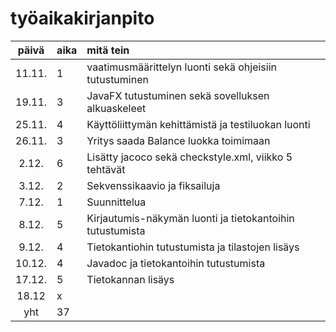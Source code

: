# työaikakirjanpito

| päivä | aika | mitä tein  |
| :----:|:-----| :-----|
| 11.11. | 1    | vaatimusmäärittelyn luonti sekä ohjeisiin tutustuminen |
| 19.11. | 3    | JavaFX tutustuminen sekä sovelluksen alkuaskeleet |
| 25.11. | 4 | Käyttöliittymän kehittämistä ja testiluokan luonti |
| 26.11. | 3 | Yritys saada Balance luokka toimimaan |
| 2.12. | 6 | Lisätty jacoco sekä checkstyle.xml, viikko 5 tehtävät |
| 3.12. | 2 | Sekvenssikaavio ja fiksailuja |
| 7.12. | 1 | Suunnittelua |
| 8.12. | 5 | Kirjautumis-näkymän luonti ja tietokantoihin tutustumista |
| 9.12. | 4 | Tietokantiohin tutustumista ja tilastojen lisäys |
| 10.12. | 4 | Javadoc ja tietokantoihin tutustumista |
| 17.12. | 5 | Tietokannan lisäys |
| 18.12 | x | |
| yht   | 37 | | 
